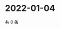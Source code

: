 # 2022-01-04

共 0 条

<!-- BEGIN WEIBO -->
<!-- 最后更新时间 Tue Jan 04 2022 12:19:35 GMT+0800 (China Standard Time) -->

<!-- END WEIBO -->
